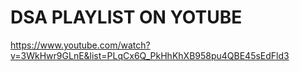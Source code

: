 # DSA PLAYLIST ON YOTUBE

https://www.youtube.com/watch?v=3WkHwr9GLnE&list=PLqCx6Q_PkHhKhXB958pu4QBE45sEdFld3
